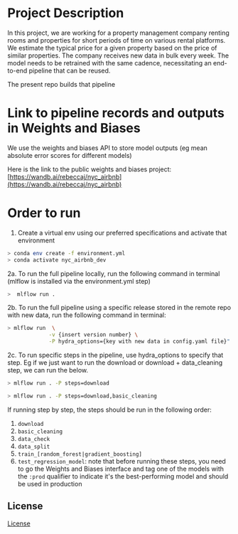 # Project Description

In this project, we are working for a property management company renting rooms and properties for short periods of 
time on various rental platforms. We estimate the typical price for a given property based 
on the price of similar properties. The company receives new data in bulk every week. The model needs 
to be retrained with the same cadence, necessitating an end-to-end pipeline that can be reused.

The present repo builds that pipeline

# Link to pipeline records and outputs in Weights and Biases

We use the weights and biases API to store model outputs (eg mean absolute error scores for different models)

Here is the link to the public weights and biases project: [https://wandb.ai/rebeccaj/nyc_airbnb](https://wandb.ai/rebeccaj/nyc_airbnb)

# Order to run

1. Create a virtual env using our preferred specifications and activate that environment

```bash
> conda env create -f environment.yml
> conda activate nyc_airbnb_dev
```

2a. To run the full pipeline locally, run the following command in terminal (mlflow is installed via the environment.yml step)

```bash
>  mlflow run .
```

2b. To run the full pipeline using a specific release stored in the remote repo with new data, run the following command in terminal:

```bash
> mlflow run  \
             -v {insert version number} \
             -P hydra_options={key with new data in config.yaml file}"
```

2c. To run specific steps in the pipeline, use hydra_options to specify that step. Eg if we just want to run the download or download + data_cleaning step, we can run the below. 

```bash
> mlflow run . -P steps=download
```

```bash
> mlflow run . -P steps=download,basic_cleaning
```

If running step by step, the steps should be run in the following order:

1. `download`
2. `basic_cleaning`
3. `data_check`
4. `data_split`
5. `train_[random_forest|gradient_boosting]`
6. `test_regression_model`: note that before running these steps, you need to go the Weights and Biases interface and tag one of the models with the `:prod` qualifier to indicate it's the best-performing model and should be used in production



## License

[License](LICENSE.txt)
